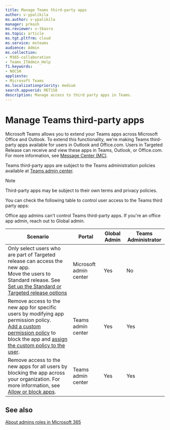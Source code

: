 ```yaml
---
title: Manage Teams third-party apps
author: v-ypalikila
ms.author: v-ypalikila
manager: prkosh
ms.reviewer: v-tbasra
ms.topic: article
ms.tgt.pltfrm: cloud
ms.service: msteams
audience: Admin
ms.collection: 
- M365-collaboration
- Teams_ITAdmin_Help
f1.keywords:
- NOCSH
appliesto: 
- Microsoft Teams
ms.localizationpriority: medium
search.appverid: MET150
description: Manage access to third party apps in Teams. 
---
```


# Manage Teams third-party apps

Microsoft Teams allows you to extend your Teams apps across Microsoft Office and Outlook. To extend this functionality, we're making Teams third-party apps available for users in Outlook and Office.com. Users in Targeted Release can receive and view these apps in Teams, Outlook, or Office.com. For more information, see [Message Center (MC)](https://admin.microsoft.com/AdminPortal/Home#/MessageCenter/:/messages/MC334280).

Teams third-party apps are subject to the Teams administration policies available at [Teams admin center](https://admin.teams.microsoft.com/dashboard).

> [!Note]
> Third-party apps may be subject to their own terms and privacy policies.

<!--- 
As an admin, you can manage access to the new Teams third party apps for your users:

1. Change the release option to Standard release in TAC. For more information, see [Set up the Standard or Targeted release options](/microsoft-365/admin/manage/release-options-in-office-365?view=o365-worldwide&preserve-view=true).

1. If you're unable to change users to Standard release, [add a custom permission policy](teams-app-permission-policies.md#create-a-custom-app-permission-policy) to block the app and [assign the custom policy to the user](policy-assignment-overview.md).

1. If you're unable to remove the user assignment to the app in Teams, you can block the new third party app for all users. For more information, see [Allow or block apps](manage-apps.md#allow-and-block-apps)

   > [!NOTE]
   > Users who have installed an existing in-market add-ins of the same app in Outlook and Office will continue to see the app.

 --->

You can check the following table to control user access to the Teams third party apps:

Office app admins can't control Teams third-party apps. If you're an office app admin, reach out to Global admin.

|Scenario|Portal|Global Admin|Teams Administrator|
|--|---|---|--|
|Only select users who are part of Targeted release can access the new app. <br> Move the users to Standard release.  See [Set up the Standard or Targeted release options](/microsoft-365/admin/manage/release-options-in-office-365?view=o365-worldwide&preserve-view=true)|Microsoft admin center|Yes|No|
|Remove access to the new app for specific users by modifying app permission policy.<br>[Add a custom permission policy](teams-app-permission-policies.md#create-a-custom-app-permission-policy) to block the app and [assign the custom policy to the user](policy-assignment-overview.md).|Teams admin center|Yes|Yes|
|Remove access to the new apps for all users by blocking the app across your organization. For more information, see [Allow or block apps](manage-apps.md#allow-and-block-apps).|Teams admin center|Yes|Yes|

## See also
[About admins roles in Microsoft 365](/microsoft-365/admin/add-users/about-admin-roles?view=o365-worldwide&preserve-view=true)
